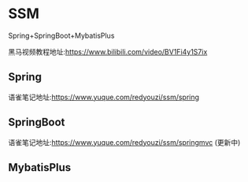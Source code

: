 

# SSM

Spring+SpringBoot+MybatisPlus

黑马视频教程地址:https://www.bilibili.com/video/BV1Fi4y1S7ix

## Spring

语雀笔记地址:https://www.yuque.com/redyouzi/ssm/spring


## SpringBoot

语雀笔记地址:https://www.yuque.com/redyouzi/ssm/springmvc    (更新中)

## MybatisPlus

